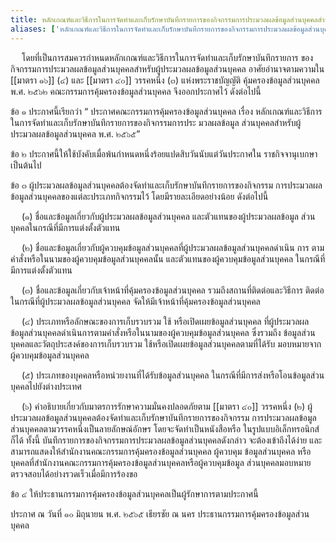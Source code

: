 ```yaml
---
title: หลักเกณฑ์และวิธีการในการจัดทําและเก็บรักษาบันทึกรายการของกิจกรรมการประมวลผลข้อมูลส่วนบุคคลสําหรับผู้ประมวลผลข้อมูลส่วนบุคคล พ.ศ. ๒๕๖๕
aliases: ['หลักเกณฑ์และวิธีการในการจัดทําและเก็บรักษาบันทึกรายการของกิจกรรมการประมวลผลข้อมูลส่วนบุคคลสําหรับผู้ประมวลผลข้อมูลส่วนบุคคล']
---
```



&emsp; โดยที่เป็นการสมควรกําหนดหลักเกณฑ์และวิธีการในการจัดทําและเก็บรักษาบันทึกรายการ
ของกิจกรรมการประมวลผลข้อมูลส่วนบุคคลสําหรับผู้ประมวลผลข้อมูลส่วนบุคคล
อาศัยอํานาจตามความใน [[มาตรา ๑๖]] (๔) และ [[มาตรา ๔๐]] วรรคหนึ่ง (๓)
แห่งพระราชบัญญัติ คุ้มครองข้อมูลส่วนบุคคล พ.ศ. ๒๕๖๒
คณะกรรมการคุ้มครองข้อมูลส่วนบุคคล จึงออกประกาศไว้ ดังต่อไปนี้

ข้อ ๑ ประกาศนี้เรียกว่า “ ประกาศคณะกรรมการคุ้มครองข้อมูลส่วนบุคคล เรื่อง
หลักเกณฑ์และวิธีการในการจัดทําและเก็บรักษาบันทึกรายการของกิจกรรมการประ
มวลผลข้อมูล ส่วนบุคคลสําหรับผู้ประมวลผลข้อมูลส่วนบุคคล พ.ศ. ๒๕๖๕”

ข้อ ๒ ประกาศนี้ให้ใช้บังคับเมื่อพ้นกําหนดหนึ่งร้อยแปดสิบวันนับแต่วันประกาศใน
ราชกิจจานุเบกษาเป็นต้นไป

ข้อ ๓ ผู้ประมวลผลข้อมูลส่วนบุคคลต้องจัดทําและเก็บรักษาบันทึกรายการของกิจกรรม
การประมวลผลข้อมูลส่วนบุคคลของแต่ละประเภทกิจกรรมไว้
โดยมีรายละเอียดอย่างน้อย ดังต่อไปนี้

&emsp; (๑) ชื่อและข้อมูลเกี่ยวกับผู้ประมวลผลข้อมูลส่วนบุคคล
      และตัวแทนของผู้ประมวลผลข้อมูล ส่วนบุคคลในกรณีที่มีการแต่งตั้งตัวแทน

&emsp; (๒) ชื่อและข้อมูลเกี่ยวกับผู้ควบคุมข้อมูลส่วนบุคคลที่ผู้ประมวลผลข้อมูลส่วนบุคคลดําเนิน
      การ ตามคําสั่งหรือในนามของผู้ควบคุมข้อมูลส่วนบุคคลนั้น
      และตัวแทนของผู้ควบคุมข้อมูลส่วนบุคคล ในกรณีที่มีการแต่งตั้งตัวแทน

&emsp; (๓) ชื่อและข้อมูลเกี่ยวกับเจ้าหน้าที่คุ้มครองข้อมูลส่วนบุคคล
      รวมถึงสถานที่ติดต่อและวิธีการ
      ติดต่อในกรณีที่ผู้ประมวลผลข้อมูลส่วนบุคคล
      จัดให้มีเจ้าหน้าที่คุ้มครองข้อมูลส่วนบุคคล

&emsp; (๔) ประเภทหรือลักษณะของการเก็บรวบรวม ใช้ หรือเปิดเผยข้อมูลส่วนบุคคล
      ที่ผู้ประมวลผลข้อมูลส่วนบุคคลดําเนินการตามคําสั่งหรือในนามของผู้ควบคุมข้อมูลส่วนบุคคล
      ซึ่งรวมถึง ข้อมูลส่วนบุคคลและวัตถุประสงค์ของการเก็บรวบรวม
      ใช้หรือเปิดเผยข้อมูลส่วนบุคคลตามที่ได้รับ มอบหมายจากผู้ควบคุมข้อมูลส่วนบุคคล

&emsp; (๕) ประเภทของบุคคลหรือหน่วยงานที่ได้รับข้อมูลส่วนบุคคล
      ในกรณีที่มีการส่งหรือโอนข้อมูลส่วนบุคคลไปยังต่างประเทศ

&emsp; (๖) คําอธิบายเกี่ยวกับมาตรการรักษาความมั่นคงปลอดภัยตาม [[มาตรา ๔๐]] วรรคหนึ่ง (๒)
      ผู้ประมวลผลข้อมูลส่วนบุคคลต้องจัดทําและเก็บรักษาบันทึกรายการของกิจกรรม
      การประมวลผลข้อมูลส่วนบุคคลตามวรรคหนึ่งเป็นลายลักษณ์อักษร โดยจะจัดทําเป็นหนังสือหรือ
      ในรูปแบบอิเล็กทรอนิกส์ก็ได้ ทั้งนี้ บันทึกรายการของกิจกรรมการประมวลผลข้อมูลส่วนบุคคลดังกล่าว
      จะต้องเข้าถึงได้ง่าย และสามารถแสดงให้สํานักงานคณะกรรมการคุ้มครองข้อมูลส่วนบุคคล ผู้ควบคุม
      ข้อมูลส่วนบุคคล หรือบุคคลที่สํานักงานคณะกรรมการคุ้มครองข้อมูลส่วนบุคคลหรือผู้ควบคุมข้อมูล
      ส่วนบุคคลมอบหมายตรวจสอบได้อย่างรวดเร็วเมื่อมีการร้องขอ

ข้อ ๔ ให้ประธานกรรมการคุ้มครองข้อมูลส่วนบุคคลเป็นผู้รักษาการตามประกาศนี้

ประกาศ ณ วันที่ ๑๐ มิถุนายน พ.ศ. ๒๕๖๕
      เธียรชัย ณ นคร
ประธานกรรมการคุ้มครองข้อมูลส่วนบุคคล